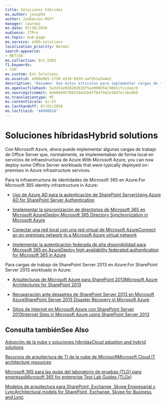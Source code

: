 ```yaml
---
title: Soluciones híbridas
ms.author: josephd
author: JoeDavies-MSFT
manager: laurawi
ms.date: 07/30/2018
audience: ITPro
ms.topic: hub-page
ms.service: o365-solutions
localization_priority: Normal
search.appverid:
- MET150
ms.collection: Ent_O365
f1.keywords:
- CSH
ms.custom: Ent_Solutions
ms.assetid: e9b8e065-2750-4534-9d39-aafd51a2a4e2
description: 'Resumen: Use estos artículos para implementar cargas de trabajo de Office Server en Microsoft Azure.'
ms.openlocfilehash: 5a3d31e93820302bf5ae900d54c9891cfccdaec9
ms.sourcegitcommit: 6e608d957082244d1b4ffb47942e5847ec18c0b9
ms.translationtype: MT
ms.contentlocale: es-ES
ms.lasthandoff: 07/01/2020
ms.locfileid: "44998018"
---
```

# <a name="hybrid-solutions"></a><span data-ttu-id="b012a-103">Soluciones híbridas</span><span class="sxs-lookup"><span data-stu-id="b012a-103">Hybrid solutions</span></span>

<span data-ttu-id="b012a-104">Con Microsoft Azure, ahora puede implementar algunas cargas de trabajo de Office Server que, normalmente, se implementaban de forma local en servicios de infraestructura de Azure.</span><span class="sxs-lookup"><span data-stu-id="b012a-104">With Microsoft Azure, you can now deploy some Office Server workloads that were typically deployed on-premises in Azure infrastructure services.</span></span>
  
<span data-ttu-id="b012a-105">Para la infraestructura de identidades de Microsoft 365 en Azure:</span><span class="sxs-lookup"><span data-stu-id="b012a-105">For Microsoft 365 identity infrastructure in Azure:</span></span>

- [<span data-ttu-id="b012a-106">Uso de Azure AD para la autenticación de SharePoint Server</span><span class="sxs-lookup"><span data-stu-id="b012a-106">Using Azure AD for SharePoint Server Authentication</span></span>](using-azure-ad-for-sharepoint-server-authentication.md)

- [<span data-ttu-id="b012a-107">Implementar la sincronización de directorios de Microsoft 365 en Microsoft Azure</span><span class="sxs-lookup"><span data-stu-id="b012a-107">Deploy Microsoft 365 Directory Synchronization in Microsoft Azure</span></span>](deploy-office-365-directory-synchronization-dirsync-in-microsoft-azure.md)
  
- [<span data-ttu-id="b012a-108">Conectar una red local con una red virtual de Microsoft Azure</span><span class="sxs-lookup"><span data-stu-id="b012a-108">Connect an on-premises network to a Microsoft Azure virtual network</span></span>](connect-an-on-premises-network-to-a-microsoft-azure-virtual-network.md)
    
- [<span data-ttu-id="b012a-109">Implementar la autenticación federada de alta disponibilidad para Microsoft 365 en Azure</span><span class="sxs-lookup"><span data-stu-id="b012a-109">Deploy high availability federated authentication for Microsoft 365 in Azure</span></span>](deploy-high-availability-federated-authentication-for-office-365-in-azure.md)
    
<span data-ttu-id="b012a-110">Para cargas de trabajo de SharePoint Server 2013 en Azure:</span><span class="sxs-lookup"><span data-stu-id="b012a-110">For SharePoint Server 2013 workloads in Azure:</span></span>
  
- [<span data-ttu-id="b012a-111">Arquitecturas de Microsoft Azure para SharePoint 2013</span><span class="sxs-lookup"><span data-stu-id="b012a-111">Microsoft Azure Architectures for SharePoint 2013</span></span>](microsoft-azure-architectures-for-sharepoint-2013.md)
    
- [<span data-ttu-id="b012a-112">Recuperación ante desastres de SharePoint Server 2013 en Microsoft Azure</span><span class="sxs-lookup"><span data-stu-id="b012a-112">SharePoint Server 2013 Disaster Recovery in Microsoft Azure</span></span>](sharepoint-server-2013-disaster-recovery-in-microsoft-azure.md)
    
- [<span data-ttu-id="b012a-113">Sitios de Internet en Microsoft Azure con SharePoint Server 2013</span><span class="sxs-lookup"><span data-stu-id="b012a-113">Internet Sites in Microsoft Azure using SharePoint Server 2013</span></span>](internet-sites-in-microsoft-azure-using-sharepoint-server-2013.md)
  
  
## <a name="see-also"></a><span data-ttu-id="b012a-114">Consulta también</span><span class="sxs-lookup"><span data-stu-id="b012a-114">See Also</span></span>

[<span data-ttu-id="b012a-115">Adopción de la nube y soluciones híbridas</span><span class="sxs-lookup"><span data-stu-id="b012a-115">Cloud adoption and hybrid solutions</span></span>](cloud-adoption-and-hybrid-solutions.yml)
  
[<span data-ttu-id="b012a-116">Recursos de arquitectura de TI de la nube de Microsoft</span><span class="sxs-lookup"><span data-stu-id="b012a-116">Microsoft Cloud IT architecture resources</span></span>](microsoft-cloud-it-architecture-resources.md)
  
[<span data-ttu-id="b012a-117">Microsoft 365 para las guías del laboratorio de pruebas (TLG) para empresas</span><span class="sxs-lookup"><span data-stu-id="b012a-117">Microsoft 365 for enterprise Test Lab Guides (TLGs)</span></span>](https://docs.microsoft.com/microsoft-365/enterprise/m365-enterprise-test-lab-guides)
  
[<span data-ttu-id="b012a-118">Modelos de arquitectura para SharePoint, Exchange, Skype Empresarial y Lync</span><span class="sxs-lookup"><span data-stu-id="b012a-118">Architectural models for SharePoint, Exchange, Skype for Business, and Lync</span></span>](architectural-models-for-sharepoint-exchange-skype-for-business-and-lync.md)
